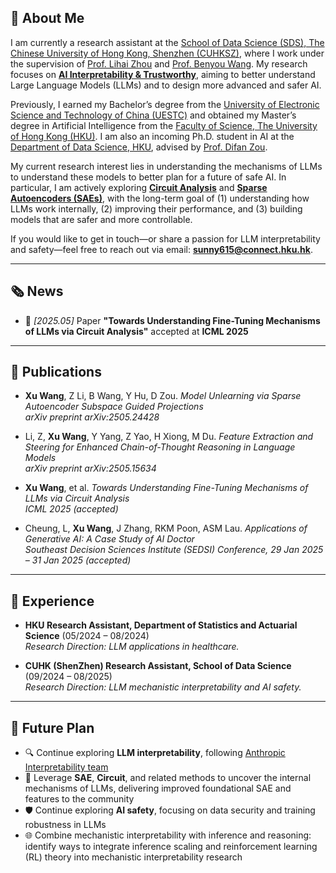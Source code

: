 
<span class="anchor" id="about-me"></span>

## 👋 About Me

I am currently a research assistant at the [School of Data Science (SDS), The Chinese University of Hong Kong, Shenzhen (CUHKSZ)](https://sds.cuhk.edu.cn/), where I work under the supervision of [Prof. Lihai Zhou](https://scholar.google.com/citations?hl=zh-CN&user=z8_x7C8AAAAJ) and [Prof. Benyou Wang](https://wabyking.github.io/old.html). My research focuses on **[AI Interpretability & Trustworthy](https://www.anthropic.com/research#interpretability)**, aiming to better understand Large Language Models (LLMs) and to design more advanced and safer AI.

Previously, I earned my Bachelor’s degree from the [University of Electronic Science and Technology of China (UESTC)](https://www.uestc.edu.cn/) and obtained my Master’s degree in Artificial Intelligence from the [Faculty of Science, The University of Hong Kong (HKU)](https://www.scifac.hku.hk/). I am also an incoming Ph.D. student in AI at the [Department of Data Science, HKU](https://datascience.hku.hk/), advised by [Prof. Difan Zou](https://difanzou.github.io/).

My current research interest lies in understanding the mechanisms of LLMs to understand these models to better plan for a future of safe AI. In particular, I am actively exploring [**Circuit Analysis**](https://arxiv.org/abs/2502.11812) and [**Sparse Autoencoders (SAEs)**](https://transformer-circuits.pub/2024/scaling-monosemanticity/index.html), with the long-term goal of (1) understanding how LLMs work internally, (2) improving their performance, and (3) building models that are safer and more controllable.

If you would like to get in touch—or share a passion for LLM interpretability and safety—feel free to reach out via email: **sunny615@connect.hku.hk**.

---

<span class="anchor" id="news"></span>

## 🗞️ News

- 📝 *[2025.05]* Paper **"Towards Understanding Fine-Tuning Mechanisms of LLMs via Circuit Analysis"** accepted at **ICML 2025**

---

<span class="anchor" id="publications"></span>

## 📄 Publications

- **Xu Wang**, Z Li, B Wang, Y Hu, D Zou. *Model Unlearning via Sparse Autoencoder Subspace Guided Projections*  
  _arXiv preprint arXiv:2505.24428_

- Li, Z, **Xu Wang**, Y Yang, Z Yao, H Xiong, M Du. *Feature Extraction and Steering for Enhanced Chain-of-Thought Reasoning in Language Models*  
  _arXiv preprint arXiv:2505.15634_

- **Xu Wang**, et al. *Towards Understanding Fine-Tuning Mechanisms of LLMs via Circuit Analysis*  
  _ICML 2025 (accepted)_

- Cheung, L, **Xu Wang**, J Zhang, RKM Poon, ASM Lau. *Applications of Generative AI: A Case Study of AI Doctor*  
  _Southeast Decision Sciences Institute (SEDSI) Conference, 29 Jan 2025 – 31 Jan 2025 (accepted)_

---

<span class="anchor" id="experience"></span>

## 🔬 Experience

- **HKU Research Assistant, Department of Statistics and Actuarial Science** (05/2024 – 08/2024)  
  _Research Direction: LLM applications in healthcare._

- **CUHK (ShenZhen) Research Assistant, School of Data Science** (09/2024 – 08/2025)  
  _Research Direction: LLM mechanistic interpretability and AI safety._

---

<span class="anchor" id="future-plan"></span>

## 🧭 Future Plan

- 🔍 Continue exploring **LLM interpretability**, following [Anthropic Interpretability team](https://www.anthropic.com/research#interpretability)
- 🧠 Leverage **SAE**, **Circuit**, and related methods to uncover the internal mechanisms of LLMs, delivering improved foundational SAE and features to the community
- 🛡️ Continue exploring **AI safety**, focusing on data security and training robustness in LLMs
- 🌐 Combine mechanistic interpretability with inference and reasoning: identify ways to integrate inference scaling and reinforcement learning (RL) theory into mechanistic interpretability research



